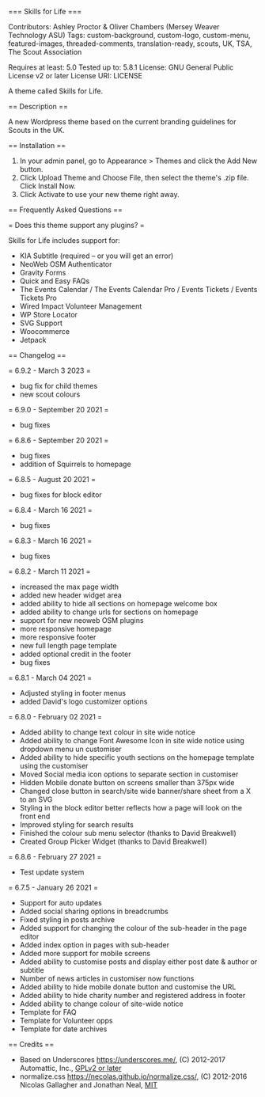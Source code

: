 === Skills for Life ===

Contributors: Ashley Proctor & Oliver Chambers (Mersey Weaver Technology ASU)
Tags: custom-background, custom-logo, custom-menu, featured-images, threaded-comments, translation-ready, scouts, UK, TSA, The Scout Association

Requires at least: 5.0
Tested up to: 5.8.1
License: GNU General Public License v2 or later
License URI: LICENSE

A  theme called Skills for Life.

== Description ==

A new Wordpress theme based on the current branding guidelines for Scouts in the UK.

== Installation ==

1. In your admin panel, go to Appearance > Themes and click the Add New button.
2. Click Upload Theme and Choose File, then select the theme's .zip file. Click Install Now.
3. Click Activate to use your new theme right away.

== Frequently Asked Questions ==

= Does this theme support any plugins? =

Skills for Life includes support for: 

* KIA Subtitle (required – or you will get an error) 
* NeoWeb OSM Authenticator
* Gravity Forms
* Quick and Easy FAQs
* The Events Calendar / The Events Calendar Pro / Events Tickets / Events Tickets Pro
* Wired Impact Volunteer Management
* WP Store Locator
* SVG Support
* Woocommerce
* Jetpack


== Changelog ==

= 6.9.2 - March 3 2023 =
* bug fix for child themes
* new scout colours

= 6.9.0 - September 20 2021 =
* bug fixes

= 6.8.6 - September 20 2021 =
* bug fixes
* addition of Squirrels to homepage

= 6.8.5 - August 20 2021 =
* bug fixes for block editor

= 6.8.4 - March 16 2021 =
* bug fixes

= 6.8.3 - March 16 2021 =
* bug fixes

= 6.8.2 - March 11 2021 =
* increased the max page width 
* added new header widget area
* added ability to hide all sections on homepage welcome box 
* added ability to change urls for sections on homepage
* support for new neoweb OSM plugins
* more responsive homepage
* more responsive footer
* new full length page template
* added optional credit in the footer
* bug fixes

= 6.8.1 - March 04 2021 =
* Adjusted styling in footer menus
* added David's logo customizer options

= 6.8.0 - February 02 2021 =
* Added ability to change text colour in site wide notice
* Added ability to change Font Awesome Icon in site wide notice using dropdown menu un customiser
* Added ability to hide specific youth sections on the homepage template using the customiser
* Moved Social media icon options to separate section in customiser
* Hidden Mobile donate button on screens smaller than 375px wide
* Changed close button in search/site wide banner/share sheet from a X to an SVG
* Styling in the block editor better reflects how a page will look on the front end
* Improved styling for search results
* Finished the colour sub menu selector (thanks to David Breakwell)
* Created Group Picker Widget (thanks to David Breakwell)


= 6.8.6 - February 27 2021 =
* Test update system


= 6.7.5 - January 26 2021 =
* Support for auto updates
* Added social sharing options in breadcrumbs
* Fixed styling in posts archive
* Added support for changing the colour of the sub-header in the page editor
* Added index option in pages with sub-header
* Added more support for mobile screens
* Added ability to customise posts and display either post date & author or subtitle
* Number of news articles in customiser now functions
* Added ability to hide mobile donate button and customise the URL
* Added ability to hide charity number and registered address in footer
* Added ability to change colour of site-wide notice
* Template for FAQ
* Template for Volunteer opps
* Template for date archives 

== Credits ==

* Based on Underscores https://underscores.me/, (C) 2012-2017 Automattic, Inc., [GPLv2 or later](https://www.gnu.org/licenses/gpl-2.0.html)
* normalize.css https://necolas.github.io/normalize.css/, (C) 2012-2016 Nicolas Gallagher and Jonathan Neal, [MIT](https://opensource.org/licenses/MIT)
